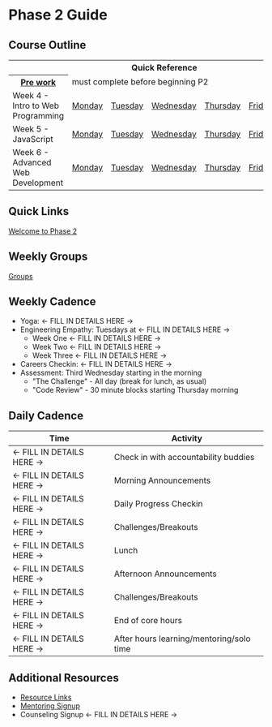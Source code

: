 # Phase 2 Guide

## Course Outline

<table>
  <tr>
    <th colspan="7">Quick Reference</th>
  </tr>

  <tr>
    <th><a href="./week-4/pre-work.md">Pre work</a></th>
    <td colspan="6">must complete before beginning P2</td>
  </tr>

  <tr>
    <td>Week 4 - Intro to Web Programming</td>
    <td><a href="./week-4/monday.md">Monday</a></a></td>
    <td><a href="./week-4/tuesday.md">Tuesday</a></td>
    <td><a href="./week-4/wednesday.md">Wednesday</a></td>
    <td><a href="./week-4/thursday.md">Thursday</a></td>
    <td><a href="./week-4/friday.md">Friday</a></td>
    <td><a href="./week-4/weekend.md">Weekend</a></td>
  </tr>

  <tr>
    <td>Week 5 - JavaScript</td>
    <td><a href="./week-5/monday.md">Monday</a></a></td>
    <td><a href="./week-5/tuesday.md">Tuesday</a></td>
    <td><a href="./week-5/wednesday.md">Wednesday</a></td>
    <td><a href="./week-5/thursday.md">Thursday</a></td>
    <td><a href="./week-5/friday.md">Friday</a></td>
    <td><a href="./week-5/weekend.md">Weekend</a></td>
  </tr>

  <tr>
    <td>Week 6 - Advanced Web Development</td>
    <td><a href="./week-6/monday.md">Monday</a></a></td>
    <td><a href="./week-6/tuesday.md">Tuesday</a></td>
    <td><a href="./week-6/wednesday.md">Wednesday</a></td>
    <td><a href="./week-6/thursday.md">Thursday</a></td>
    <td><a href="./week-6/friday.md">Friday</a></td>
    <td><a href="./week-6/weekend.md">Weekend</a></td>
  </tr>
</table>

## Quick Links

[Welcome to Phase 2](./resources/welcome_to_phase2.md)

## Weekly Groups

[Groups](groups.md)

## Weekly Cadence

- Yoga: <- FILL IN DETAILS HERE ->
- Engineering Empathy: Tuesdays at <- FILL IN DETAILS HERE ->
  - Week One <- FILL IN DETAILS HERE ->
  - Week Two <- FILL IN DETAILS HERE ->
  - Week Three <- FILL IN DETAILS HERE ->
- Careers Checkin: <- FILL IN DETAILS HERE ->
- Assessment: Third Wednesday starting in the morning
  - "The Challenge" - All day (break for lunch, as usual)
  - "Code Review" - 30 minute blocks starting Thursday morning

## Daily Cadence

Time    | Activity
---     | ---
<- FILL IN DETAILS HERE -> | Check in with accountability buddies
<- FILL IN DETAILS HERE -> | Morning Announcements
<- FILL IN DETAILS HERE -> | Daily Progress Checkin
<- FILL IN DETAILS HERE -> | Challenges/Breakouts
<- FILL IN DETAILS HERE -> | Lunch
<- FILL IN DETAILS HERE -> | Afternoon Announcements
<- FILL IN DETAILS HERE -> | Challenges/Breakouts
<- FILL IN DETAILS HERE -> | End of core hours
<- FILL IN DETAILS HERE -> | After hours learning/mentoring/solo time

## Additional Resources

- [Resource Links](resources/)
- [Mentoring Signup](http://mentoring.devbootcamp.com/)
- Counseling Signup <- FILL IN DETAILS HERE ->
